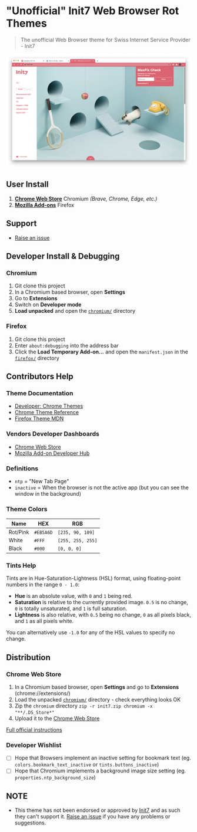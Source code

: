 # "Unofficial" Init7 Web Browser Rot Themes
> The unofficial Web Browser theme for Swiss Internet Service Provider - Init7

[![Chrome Screenshot](chromium-screenshot.png)](https://chrome.google.com/webstore/detail/init7-red/dpknnolglkdbhlicgloigkoplpjenfje)

## User Install
1. [**Chrome Web Store**](https://chrome.google.com/webstore/detail/init7-red/dpknnolglkdbhlicgloigkoplpjenfje) Chromium _(Brave, Chrome, Edge, etc.)_
1. [**Mozilla Add-ons**](https://addons.mozilla.org/en-US/firefox/addon/init7-rot/) Firefox

## Support
- [Raise an issue](https://github.com/mountainash/Init7-WebBrowser-Theme/issues)

## Developer Install & Debugging
### Chromium
1. Git clone this project
1. In a Chromium based browser, open **Settings**
1. Go to **Extensions**
1. Switch on **Developer mode**
1. **Load unpacked** and open the [`chromium/`](./chromium/) directory

### Firefox
1. Git clone this project
1. Enter `about:debugging` into the address bar
1. Click the **Load Temporary Add-on...** and open the `manifest.json` in the [`firefox/`](./firefox/) directory

## Contributors Help
### Theme Documentation
- [Developer: Chrome Themes](https://developer.chrome.com/apps/themes)
- [Chrome Theme Reference](https://docs.google.com/document/d/1jt9vdUY9O5IMm6Zoi2Kz0LWFfFZpvP69qjy6PoGsEoA/edit)
- [Firefox Theme MDN](https://developer.mozilla.org/en-US/docs/Mozilla/Add-ons/WebExtensions/manifest.json/theme)

### Vendors Developer Dashboards
- [Chrome Web Store](https://chrome.google.com/webstore/devconsole/)
- [Mozilla Add-on Developer Hub](https://addons.mozilla.org/en-US/developers/)

### Definitions
- `ntp` = "New Tab Page"
- `inactive` = When the browser is not the active app (but you can see the window in the background)

###  Theme Colors
| Name | HEX | RGB |
|---|---|---|
| Rot/Pink | `#EB5A6D` | `[235, 90, 109]` |
| White | `#FFF` | `[255, 255, 255]` |
| Black | `#000` | `[0, 0, 0]` |

### Tints Help
Tints are in Hue-Saturation-Lightness (HSL) format, using floating-point numbers in the range `0 - 1.0`:

- **Hue** is an absolute value, with `0` and `1` being red.
- **Saturation** is relative to the currently provided image. `0.5` is no change, `0` is totally unsaturated, and `1` is full saturation.
- **Lightness** is also relative, with `0.5` being no change, `0` as all pixels black, and `1` as all pixels white.

You can alternatively use `-1.0` for any of the HSL values to specify no change.

## Distribution

### Chrome Web Store
1. In a Chromium based browser, open **Settings** and go to **Extensions** (chrome://extensions/)
1. Load the unpacked [`chromium/`](./chromium/) directory - check everything looks OK
1. Zip the `chromium` directory `zip -r init7.zip chromium -x "**/.DS_Store*"`
1. Upload it to the [Chrome Web Store](https://chrome.google.com/webstore/developer/dashboard)

[Full official instructions](https://developer.chrome.com/docs/webstore/publish/)

### Developer Wishlist
- [ ] Hope that Browsers implement an inactive setting for bookmark text (eg. `colors.bookmark_text_inactive` or `tints.buttons_inactive`)
- [ ] Hope that Chromium implements a background image size setting (eg. `properties.ntp_background_size`)

## NOTE
- This theme has not been endorsed or approved by [Init7](https://www.init7.net/) and as such they can't support it. [Raise an issue](https://github.com/mountainash/Init7-WebBrowser-Theme/issues) if you have any problems or suggestions.